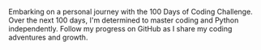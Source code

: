 Embarking on a personal journey with the 100 Days of Coding Challenge. Over the next 100 days, I'm determined to master coding and Python independently. Follow my progress on GitHub as I share my coding adventures and growth.
